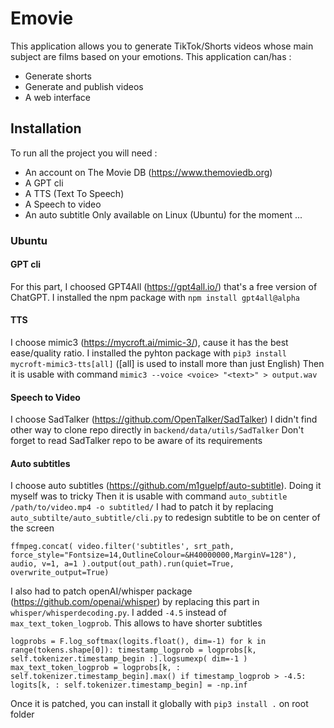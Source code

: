 # Emovie
This application allows you to generate TikTok/Shorts videos whose main subject are films based on your emotions.
This application can/has :
  - Generate shorts
  - Generate and publish videos
  - A web interface

## Installation
To run all the project you will need :
  - An account on The Movie DB (https://www.themoviedb.org)
  - A GPT cli
  - A TTS (Text To Speech)
  - A Speech to video
  - An auto subtitle
Only available on Linux (Ubuntu) for the moment ...
### Ubuntu
#### GPT cli
For this part, I choosed GPT4All (https://gpt4all.io/) that's a free version of ChatGPT.
I installed the npm package with `npm install gpt4all@alpha`
#### TTS
I choose mimic3 (https://mycroft.ai/mimic-3/), cause it has the best ease/quality ratio.
I installed the pyhton package with `pip3 install mycroft-mimic3-tts[all]` (\[all\] is used to install more than just English)
Then it is usable with command `mimic3 --voice <voice> "<text>" > output.wav`
#### Speech to Video
I choose SadTalker (https://github.com/OpenTalker/SadTalker)
I didn't find other way to clone repo directly in `backend/data/utils/SadTalker`
Don't forget to read SadTalker repo to be aware of its requirements
#### Auto subtitles
I choose auto subtitles (https://github.com/m1guelpf/auto-subtitle). Doing it myself was to tricky
Then it is usable with command `auto_subtitle /path/to/video.mp4 -o subtitled/`
I had to patch it by replacing `auto_subtilte/auto_subtitle/cli.py` to redesign subtitle to be on center of the screen

`ffmpeg.concat(
    video.filter('subtitles', srt_path, force_style="Fontsize=14,OutlineColour=&H40000000,MarginV=128"), audio, v=1, a=1
  ).output(out_path).run(quiet=True, overwrite_output=True)`

I also had to patch openAI/whisper package (https://github.com/openai/whisper) by replacing this part in `whisper/whisperdecoding.py`. I added `-4.5` instead of `max_text_token_logprob`. This allows to have shorter subtitles

`logprobs = F.log_softmax(logits.float(), dim=-1)
for k in range(tokens.shape[0]):
  timestamp_logprob = logprobs[k, self.tokenizer.timestamp_begin :].logsumexp(
    dim=-1
  )
  max_text_token_logprob = logprobs[k, : self.tokenizer.timestamp_begin].max()
  if timestamp_logprob > -4.5:
    logits[k, : self.tokenizer.timestamp_begin] = -np.inf`

Once it is patched, you can install it globally with `pip3 install .` on root folder
